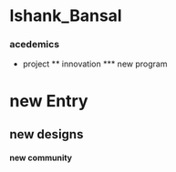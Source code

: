 # Ishank_Bansal
### acedemics
* project
** innovation
*** new program
# new Entry
## new designs
#### new community

